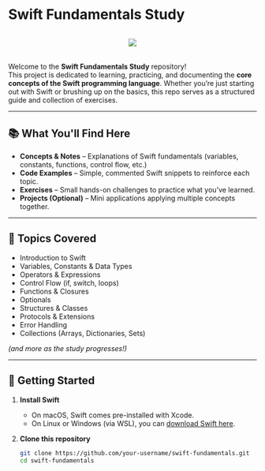 # Swift Fundamentals Study

<center>
    <div style="margin: 32px 0;">
        <img src="https://img.shields.io/badge/swift-F54A2A?style=for-the-badge&logo=swift&logoColor=white" />
    </div>
</center>

Welcome to the **Swift Fundamentals Study** repository!  
This project is dedicated to learning, practicing, and documenting the **core concepts of the Swift programming language**. Whether you’re just starting out with Swift or brushing up on the basics, this repo serves as a structured guide and collection of exercises.

---

## 📚 What You'll Find Here
- **Concepts & Notes** – Explanations of Swift fundamentals (variables, constants, functions, control flow, etc.)
- **Code Examples** – Simple, commented Swift snippets to reinforce each topic.
- **Exercises** – Small hands-on challenges to practice what you’ve learned.
- **Projects (Optional)** – Mini applications applying multiple concepts together.

---

## 🧩 Topics Covered
- Introduction to Swift  
- Variables, Constants & Data Types  
- Operators & Expressions  
- Control Flow (if, switch, loops)  
- Functions & Closures  
- Optionals  
- Structures & Classes  
- Protocols & Extensions  
- Error Handling  
- Collections (Arrays, Dictionaries, Sets)  

*(and more as the study progresses!)*

---

## 🚀 Getting Started

1. **Install Swift**  
   - On macOS, Swift comes pre-installed with Xcode.  
   - On Linux or Windows (via WSL), you can [download Swift here](https://www.swift.org/download/).  

2. **Clone this repository**
   ```bash
   git clone https://github.com/your-username/swift-fundamentals.git
   cd swift-fundamentals